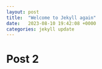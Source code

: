 ```yaml
---
layout: post
title:  "Welcome to Jekyll again"
date:   2023-08-10 19:42:08 +0000
categories: jekyll update
---
```


# Post 2

